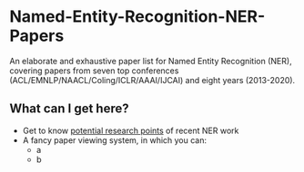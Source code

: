 # Named-Entity-Recognition-NER-Papers
An elaborate and exhaustive paper list for Named Entity Recognition (NER),
covering papers from seven top conferences (ACL/EMNLP/NAACL/Coling/ICLR/AAAI/IJCAI)  and eight years (2013-2020).

## What can I get here?
* Get to know [potential research points](https://github.com/pfliu-nlp/Named-Entity-Recognition-NER-Papers/blob/master/NER_concept.md) of recent NER work
* A fancy paper viewing system, in which you can:
	* a
	* b